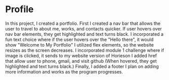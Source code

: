 # Profile
In this project, I created a portfolio. 
First I created a nav bar that allows the user to travel to about me, works, and contacts quicker.
If user hovers over nav bar elements, they get highlighted and text turns black.
I incorporated a fun text choice where if the user hovers over the "Hello there", it would show "Welcome to My Portfolio"
I utilized flex elements, so the website resizes as the screen decreases.
I incorporated module 1 challenge where if image is clicked, it sends to my website version of Horieson
I added href that allow user to phone, gmail, and visit github (When hovered, they get highlighted and text turns black.)
Finally, I added a footer 
I plan on adding more information and works as the program progresses.  